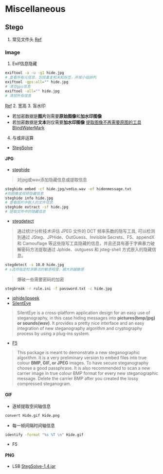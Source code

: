 

 

# Miscellaneous

## Stego

1.   常见文件头
[Ref](https://www.garykessler.net/library/file_sigs.html)

### Image
1. Exif信息隐藏
``` bash
exiftool -a -u -g1 hide.jpg
# 查看所有元信息，包括重复和未知标签，并按小组排列
exiftool -gps:all="" hide.jpg
# 清空gps信息
exiftool -all="" hide.jpg
# 清除所有信息
```
[Ref](https://blog.csdn.net/weixin_34393428/article/details/88679127)
2. 宽高
3. 盲水印
+ 若加密数据是**图片**则需要**原始图像**和**加水印图像**
+ 若加密数据是**文本**则仅需要**加水印图像**
[提取图像不再需要原图的工具BlindWaterMark](https://github.com/ww23/BlindWatermark)
4. 与或非运算
+ [StegSolve](StegSolve-1.4.jar) 
#### JPG
+ [steghide](http://steghide.sourceforge.net/download.php)
> 对jpg或wav添加隐藏信息或提取信息
``` bash
steghide embed -cf hide.jpg/vedio.wav -ef hidenmessage.txt
#向图像或视频隐藏信息
steghide info hide.jpg
# 查看图片中嵌入的文件信息
steghide extract -sf hide.jpg
# 提取文件中的隐藏信息
```
+ [stegdetect](stegdetect0.4.zip) 
> 通过统计分析技术评估 JPEG 文件的 DCT 频率系数的隐写工具, 可以检测到通过 JSteg、JPHide、OutGuess、Invisible Secrets、F5、appendX 和 Camouflage 等这些隐写工具隐藏的信息，并且还具有基于字典暴力破解密码方法提取通过 Jphide、outguess 和 jsteg-shell 方式嵌入的隐藏信息。
``` bash
stegdetect -s 10.0 hide.jpg
# s选项指定检测算法的敏感程度，越大则越敏感
```
> 爆破一些需要密码的加密
```bash
stegbreak -r rule.ini -f password.txt -c hide.jpg
```
+ [jphide/jpseek](jphide.zip) 
+ [SilentEye](silenteye-0.4.1.zip) 

>   SilentEye is a cross-platform application design for an easy use of steganography, in this case hiding messages into **pictures(bmp/jpg) or sounds(wav)**. It provides a pretty nice interface and an easy integration of new steganography algorithm and cryptography process by using a plug-ins system.

+ [F5](https://github.com/matthewgao/F5-steganography)
> This package is meant to demonstrate a new steganographic algorithm. It is a very preliminary version to embed files into true colour **BMP, GIF, or JPEG** images. To have secure steganography choose a good passphrase. It is also recommended to scan a new carrier image in true colour BMP format for every new steganographic message. Delete the carrier BMP after you created the lossy compressed steganogram.
#### GIF

+   逐帧提取空间轴信息
``` bash
convert Hide.gif Hide.png
```
+   每一帧间隔时间轴信息
``` bash
identify -format "%s %T \n" Hide.gif
```
+ F5
#### PNG
+ LSB
[StegSolve-1.4.jar](StegSolve-1.4.jar) 